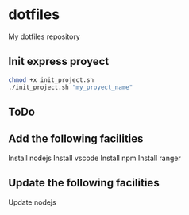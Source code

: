 # dotfiles

My dotfiles repository

## Init express proyect

``` bash
chmod +x init_project.sh
./init_project.sh "my_proyect_name"
```

## ToDo

## Add the following facilities

Install nodejs
Install vscode
Install npm
Install ranger

## Update the following facilities

Update nodejs
